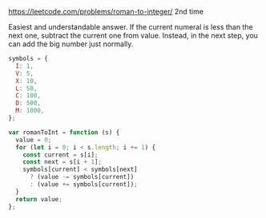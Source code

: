 https://leetcode.com/problems/roman-to-integer/
2nd time

Easiest and understandable answer.
If the current numeral is less than the next one, subtract the current one from value.
Instead, in the next step, you can add the big number just normally.

```javascript
symbols = {
  I: 1,
  V: 5,
  X: 10,
  L: 50,
  C: 100,
  D: 500,
  M: 1000,
};

var romanToInt = function (s) {
  value = 0;
  for (let i = 0; i < s.length; i += 1) {
    const current = s[i];
    const next = s[i + 1];
    symbols[current] < symbols[next]
      ? (value -= symbols[current])
      : (value += symbols[current]);
  }
  return value;
};
```
